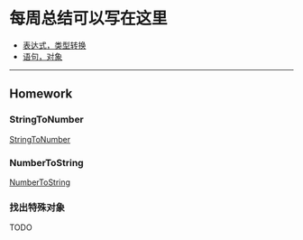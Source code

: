 # 每周总结可以写在这里

- [表达式，类型转换](./expression.md)
- [语句，对象](./statement.md)

---

## Homework

### StringToNumber

[StringToNumber](./StringToNumber.html)

### NumberToString

[NumberToString](./NumberToString.html)

### 找出特殊对象

TODO
